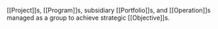 [[Project]]s, [[Program]]s, subsidiary [[Portfolio]]s, and [[Operation]]s managed as a group to achieve strategic [[Objective]]s.